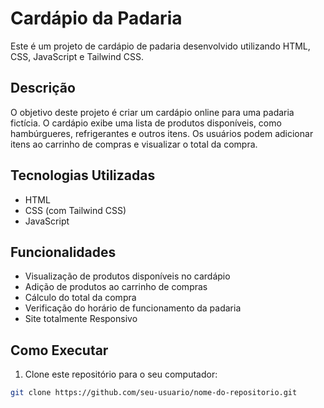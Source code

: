 # Cardápio da Padaria

Este é um projeto de cardápio de padaria desenvolvido utilizando HTML, CSS, JavaScript e Tailwind CSS.

## Descrição

O objetivo deste projeto é criar um cardápio online para uma padaria fictícia. O cardápio exibe uma lista de produtos disponíveis, como hambúrgueres, refrigerantes e outros itens. Os usuários podem adicionar itens ao carrinho de compras e visualizar o total da compra.

## Tecnologias Utilizadas

- HTML
- CSS (com Tailwind CSS)
- JavaScript

## Funcionalidades

- Visualização de produtos disponíveis no cardápio
- Adição de produtos ao carrinho de compras
- Cálculo do total da compra
- Verificação do horário de funcionamento da padaria
- Site totalmente Responsivo 

## Como Executar

1. Clone este repositório para o seu computador:

```bash
git clone https://github.com/seu-usuario/nome-do-repositorio.git


